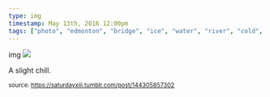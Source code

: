 ```yaml
---
type: img
timestamp: May 13th, 2016 12:00pm
tags: ["photo", "edmonton", "bridge", "ice", "water", "river", "cold", "photography"]
---
```

img
<img src="https://saturdayxiii.github.io/media/144305857302.jpg"/>
                                                                                          
A slight chill.
 
                                    
                
                
                
                
                                
<small>source: https://saturdayxiii.tumblr.com/post/144305857302</small>